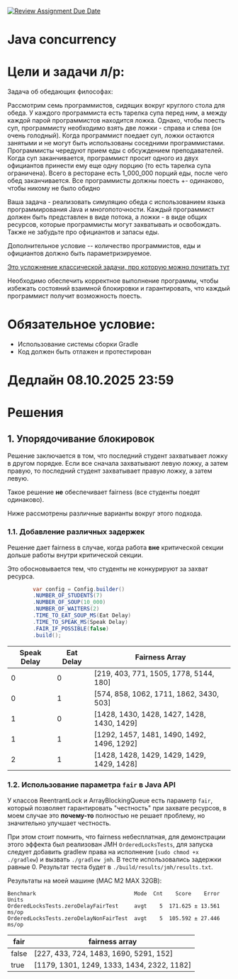 [![Review Assignment Due Date](https://classroom.github.com/assets/deadline-readme-button-22041afd0340ce965d47ae6ef1cefeee28c7c493a6346c4f15d667ab976d596c.svg)](https://classroom.github.com/a/qcWcnElX)

# Java concurrency

# Цели и задачи л/р:

Задача об обедающих философах:

Рассмотрим семь программистов, сидящих вокруг круглого стола для обеда.
У каждого программиста есть тарелка супа перед ним, а между каждой парой программистов находится ложка.
Однако, чтобы поесть суп, программисту необходимо взять две ложки - справа и слева (он очень голодный).
Когда программист поедает суп, ложки остаются занятыми и не могут быть использованы соседними программистами.
Программисты чередуют прием еды с обсуждением преподавателей.
Когда суп заканчивается, программист просит одного из двух официантов принести ему еще одну порцию (то есть тарелка супа
ограничена).
Всего в ресторане есть 1_000_000 порций еды, после чего обед заканчивается.
Все программисты должны поесть +- одинаково, чтобы никому не было обидно

Ваша задача - реализовать симуляцию обеда с использованием языка программирования Java и многопоточности.
Каждый программист должен быть представлен в виде потока, а ложки - в виде общих ресурсов, которые программисты могут
захватывать и освобождать.
Также не забудьте про официантов и запасы еды.

Дополнительное условие -- количество программистов, еды и официантов должно быть параметризируемое.

[Это усложнение классической задачи, про которую можно почитать тут](https://en.wikipedia.org/wiki/Dining_philosophers_problem)

Необходимо обеспечить корректное выполнение программы, чтобы избежать состояний взаимной блокировки и гарантировать, что
каждый программист получит возможность поесть.

# Обязательное условие:

* Использование системы сборки Gradle
* Код должен быть отлажен и протестирован

# Дедлайн 08.10.2025 23:59

# Решения

## 1. Упорядочивание блокировок

Решение заключается в том, что последний студент захватывает ложку в другом порядке.
Если все сначала захватывают левую ложку, а затем правую, то последний студент захватывает правую ложку, а затем левую.

Такое решение **не** обеспечивает fairness (все студенты поедят одинаково).

Ниже рассмотрены различные варианты вокруг этого подхода.

### 1.1. Добавление различных задержек

Решение дает fairness в случае, когда работа **вне** критической секции дольше работы внутри критической секции.

Это обосновывается тем, что студенты не конкурируют за захват ресурса.

```java
        var config = Config.builder()
        .NUMBER_OF_STUDENTS(7)
        .NUMBER_OF_SOUP(10_000)
        .NUMBER_OF_WAITERS(2)
        .TIME_TO_EAT_SOUP_MS(Eat Delay)
        .TIME_TO_SPEAK_MS(Speak Delay)
        .FAIR_IF_POSSIBLE(false)
        .build();
```

| Speak Delay | Eat Delay | Fairness Array                             |
|-------------|-----------|--------------------------------------------|
| 0           | 0         | [219, 403, 771, 1505, 1778, 5144, 180]     |
| 0           | 1         | [574, 858, 1062, 1711, 1862, 3430, 503]    |
| 1           | 0         | [1428, 1430, 1428, 1427, 1428, 1430, 1429] |
| 1           | 1         | [1292, 1457, 1481, 1490, 1492, 1496, 1292] |
| 2           | 1         | [1428, 1428, 1429, 1429, 1429, 1429, 1428] |

### 1.2. Использование параметра `fair` в Java API

У классов ReentrantLock и ArrayBlockingQueue есть параметр `fair`, который позволяет гарантировать "честность" при
захвате ресурсов, в моем случае это **почему-то** полностью не решает проблему, но значительно улучшает честность.

При этом стоит помнить, что fairness небесплатная, для демонстрации этого эффекта был реализован JMH
`OrderedLocksTests`, для запуска следует добавить gradlew права на исполнение (`sudo chmod +x ./gradlew`) и вызвать
`./gradlew jmh`. В тесте использовались задержки равные 0. Результат теста будет в `./build/results/jmh/results.txt`.

Результаты на моей машине (MAC M2 MAX 32GB):

```text
Benchmark                               Mode  Cnt    Score    Error  Units
OrderedLocksTests.zeroDelayFairTest     avgt    5  171.625 ± 13.561  ms/op
OrderedLocksTests.zeroDelayNonFairTest  avgt    5  105.592 ± 27.446  ms/op
```

| fair  | fairness array                             |
|-------|--------------------------------------------|
| false | [227, 433, 724, 1483, 1690, 5291, 152]     |
| true  | [1179, 1301, 1249, 1333, 1434, 2322, 1182] |
